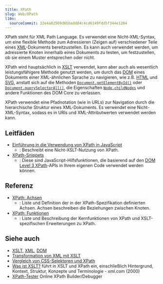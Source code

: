 ```yaml
---
title: XPath
slug: Web/XPath
l10n:
  sourceCommit: 32e4a82509d6bbadd84c4cd6149fdd5f344e1204
---
```


XPath steht für XML Path Language. Es verwendet eine Nicht-XML-Syntax, um eine flexible Methode zum Adressieren (Zeigen auf) verschiedener Teile eines [XML](/de/docs/Web/XML/XML_introduction)-Dokuments bereitzustellen. Es kann auch verwendet werden, um adressierte Knoten innerhalb eines Dokuments zu testen, um festzustellen, ob sie einem Muster entsprechen oder nicht.

XPath wird hauptsächlich in [XSLT](/de/docs/Web/XSLT) verwendet, kann aber auch als wesentlich leistungsfähigere Methode genutzt werden, um durch das [DOM](/de/docs/Web/API/Document_Object_Model) eines Dokuments einer XML-ähnlichen Sprache zu navigieren, wie z.B. [HTML](/de/docs/Web/HTML) und [SVG](/de/docs/Web/SVG), anstatt sich auf die Methoden [`Document.getElementById()`](/de/docs/Web/API/Document/getElementById) oder [`Document.querySelectorAll()`](/de/docs/Web/API/Document/querySelectorAll), die Eigenschaften [`Node.childNodes`](/de/docs/Web/API/Node/childNodes) und andere Funktionen des DOM Core zu verlassen.

XPath verwendet eine Pfadnotation (wie in URLs) zur Navigation durch die hierarchische Struktur eines XML-Dokuments. Es verwendet eine Nicht-XML-Syntax, sodass es in URIs und XML-Attributwerten verwendet werden kann.

## Leitfäden

- [Einführung in die Verwendung von XPath in JavaScript](/de/docs/Web/XPath/Guides/Introduction_to_using_XPath_in_JavaScript)
  - : Beschreibt eine Nicht-XSLT-Nutzung von XPath.
- [XPath-Snippets](/de/docs/Web/XPath/Guides/Snippets)
  - : Diese sind JavaScript-Hilfsfunktionen, die basierend auf den [DOM Level 3 XPath](https://www.w3.org/TR/DOM-Level-3-XPath/)-APIs in Ihrem eigenen Code verwendet werden können.

## Referenz

- [XPath: Achsen](/de/docs/Web/XPath/Reference/Axes)
  - : Liste und Definition der in der XPath-Spezifikation definierten Achsen. Achsen beschreiben die Beziehungen zwischen Knoten.
- [XPath: Funktionen](/de/docs/Web/XPath/Reference/Functions)
  - : Liste und Beschreibung der Kernfunktionen von XPath und XSLT-spezifischen Erweiterungen zu XPath.

## Siehe auch

- [XSLT](/de/docs/Web/XSLT), [XML](/de/docs/Web/XML), [DOM](/de/docs/Web/API/Document_Object_Model)
- [Transformation von XML mit XSLT](/de/docs/Web/XSLT/Guides/Transforming_XML_with_XSLT)
- [Vergleich von CSS-Selektoren und XPath](/de/docs/Web/XPath/Guides/Comparison_with_CSS_selectors)
- [Was ist XSLT?](https://www.xml.com/pub/a/2000/08/holman/) führt in XSLT und XPath ein, einschließlich Hintergrund, Kontext, Struktur, Konzepte und Terminologie - xml.com (2000)
- [XPath-Tester](https://extendsclass.com/xpath-tester.html) Online XPath Builder/Debugger
